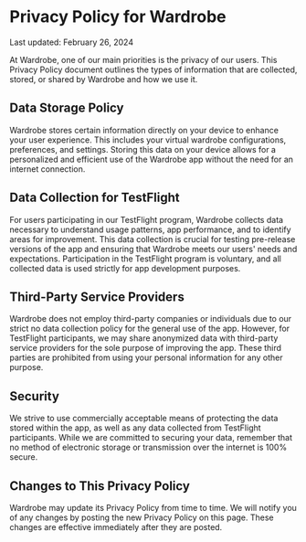 # Privacy Policy for Wardrobe

Last updated: February 26, 2024

At Wardrobe, one of our main priorities is the privacy of our users. This Privacy Policy document outlines the types of information that are collected, stored, or shared by Wardrobe and how we use it.

## Data Storage Policy

Wardrobe stores certain information directly on your device to enhance your user experience. This includes your virtual wardrobe configurations, preferences, and settings. Storing this data on your device allows for a personalized and efficient use of the Wardrobe app without the need for an internet connection.

## Data Collection for TestFlight

For users participating in our TestFlight program, Wardrobe collects data necessary to understand usage patterns, app performance, and to identify areas for improvement. This data collection is crucial for testing pre-release versions of the app and ensuring that Wardrobe meets our users' needs and expectations. Participation in the TestFlight program is voluntary, and all collected data is used strictly for app development purposes.

## Third-Party Service Providers

Wardrobe does not employ third-party companies or individuals due to our strict no data collection policy for the general use of the app. However, for TestFlight participants, we may share anonymized data with third-party service providers for the sole purpose of improving the app. These third parties are prohibited from using your personal information for any other purpose.

## Security

We strive to use commercially acceptable means of protecting the data stored within the app, as well as any data collected from TestFlight participants. While we are committed to securing your data, remember that no method of electronic storage or transmission over the internet is 100% secure.

## Changes to This Privacy Policy

Wardrobe may update its Privacy Policy from time to time. We will notify you of any changes by posting the new Privacy Policy on this page. These changes are effective immediately after they are posted.
